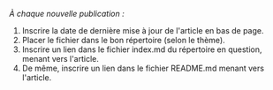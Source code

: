 *À chaque nouvelle publication :*
1. Inscrire la date de dernière mise à jour de l'article en bas de page.
2. Placer le fichier dans le bon répertoire (selon le thème).
3. Inscrire un lien dans le fichier index.md du répertoire en question, menant vers l'article.
4. De même, inscrire un lien dans le fichier README.md menant vers l'article.
